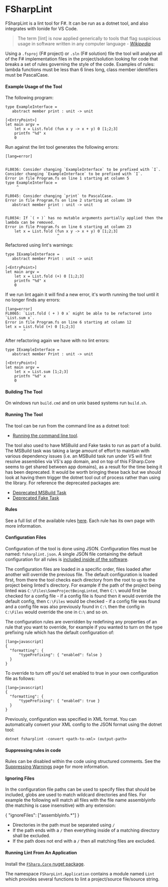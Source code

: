 # FSharpLint

FSharpLint is a lint tool for F#. It can be run as a dotnet tool, and also integrates with Ionide for VS Code.

> The term [lint] is now applied generically to tools that flag suspicious usage in software written in any computer language - [_Wikipedia_](http://en.wikipedia.org/wiki/Lint_(software))

Using a `.fsproj` (F# project) or `.sln` (F# solution) file the tool will analyse all of the F# implementation files in the project/solution looking for code that breaks a set of rules governing the style of the code. Examples of rules: lambda functions must be less than 6 lines long, class member identifiers must be PascalCase.

#### Example Usage of the Tool

The following program:

    type ExampleInterface =
       abstract member print : unit -> unit

    [<EntryPoint>]
    let main argv =
        let x = List.fold (fun x y -> x + y) 0 [1;2;3]
        printfn "%d" x
        0

Run against the lint tool generates the following errors:

	[lang=error]


    FL0036: Consider changing `ExampleInterface` to be prefixed with `I`.
    Consider changing `ExampleInterface` to be prefixed with `I`.
    Error in file Program.fs on line 1 starting at column 5
    type ExampleInterface =
         ^

    FL0045: Consider changing `print` to PascalCase.
    Error in file Program.fs on line 2 starting at column 19
       abstract member print : unit -> unit
                       ^

    FL0034: If `( + )` has no mutable arguments partially applied then the lambda can be removed.
    Error in file Program.fs on line 6 starting at column 23
        let x = List.fold (fun x y -> x + y) 0 [1;2;3]
                           ^

Refactored using lint's warnings:

    type IExampleInterface =
       abstract member Print : unit -> unit

    [<EntryPoint>]
    let main argv =
        let x = List.fold (+) 0 [1;2;3]
        printfn "%d" x
        0

If we run lint again it will find a new error, it's worth running the tool until it no longer finds any errors:

	[lang=error]
    FL0065: `List.fold ( + ) 0 x` might be able to be refactored into `List.sum x`.
    Error in file Program.fs on line 6 starting at column 12
    let x = List.fold (+) 0 [1;2;3]
            ^

After refactoring again we have with no lint errors:

    type IExampleInterface =
       abstract member Print : unit -> unit

    [<EntryPoint>]
    let main argv =
        let x = List.sum [1;2;3]
        printfn "%d" x
        0

#### Building The Tool

On windows run `build.cmd` and on unix based systems run `build.sh`.

#### Running The Tool

The tool can be run from the command line as a dotnet tool:

* [Running the command line tool](Console-Application.html).

The tool also used to have MSBuild and Fake tasks to run as part of a build. The MSBuild task was taking a large amount of effort to maintain with various dependency issues (i.e. an MSBuild task run under VS will first resolve assemblies via VS's app domain, and on top of this FSharp.Core seems to get shared between app domains), as a result for the time being it has been deprecated. It would be worth bringing these back but we should look at having them trigger the dotnet tool out of process rather than using the library. For reference the deprecated packages are:

* [Deprecated MSBuild Task](https://www.nuget.org/packages/FSharpLint.MSBuild)
* [Deprecated Fake Task](https://www.nuget.org/packages/FSharpLint.Fake)

#### Rules

See a full list of the available rules [here](Rules.html). Each rule has its own page with more information.

#### Configuration Files

Configuration of the tool is done using JSON. Configuration files must be named: `fsharplint.json`. A single JSON file containing the default configuration for all rules is [included inside of the software](https://github.com/fsprojects/FSharpLint/blob/master/src/FSharpLint.Core/DefaultConfiguration.json).

The configuration files are loaded in a specific order, files loaded after another will override the previous file. The default configuration is loaded first, from there the tool checks each directory from the root to up to the project being linted's directory. For example if the path of the project being linted was `C:\Files\SomeProjectBeingLinted`, then `C:\` would first be checked for a config file - if a config file is found then it would override the default config, then `C:\Files` would be checked - if a config file was found and a config file was also previously found in `C:\` then the config in `C:\Files` would override the one in `C:\` and so on.

The configuration rules are overridden by redefining any properties of an rule that you want to override, for example if you wanted to turn on the type prefixing rule which has the default configuration of:

	[lang=javascript]
    {
      "formatting": {
          "typePrefixing": { "enabled": false }
      }
    }

To override to turn off you'd set enabled to true in your own configuration file as follows:

	[lang=javascript]
    {
      "formatting": {
          "typePrefixing": { "enabled": true }
      }
    }

Previously, configuration was specified in XML format. You can automatically convert your XML config to the JSON format using the dotnet tool:

    dotnet fsharplint -convert <path-to-xml> (output-path>

#### Suppressing rules in code

Rules can be disabled within the code using structured comments. See the [Suppressing Warnings](Suppression.html) page for more information.

#### Ignoring Files

In the configuration file paths can be used to specify files that should be included, globs are used to match wildcard directories and files. For example the following will match all files with the file name assemblyinfo (the matching is case insensitive) with any extension:

  { "ignoreFiles": ["assemblyinfo.*"] }

* Directories in the path must be separated using `/`
* If the path ends with a `/` then everything inside of a matching directory shall be excluded.
* If the path does not end with a `/` then all matching files are excluded.

#### Running Lint From An Application

Install the [`FSharp.Core` nuget package](https://www.nuget.org/packages/FSharpLint.Core/).

The namespace `FSharpLint.Application` contains a module named `Lint` which provides several functions
to lint a project/source file/source string.
